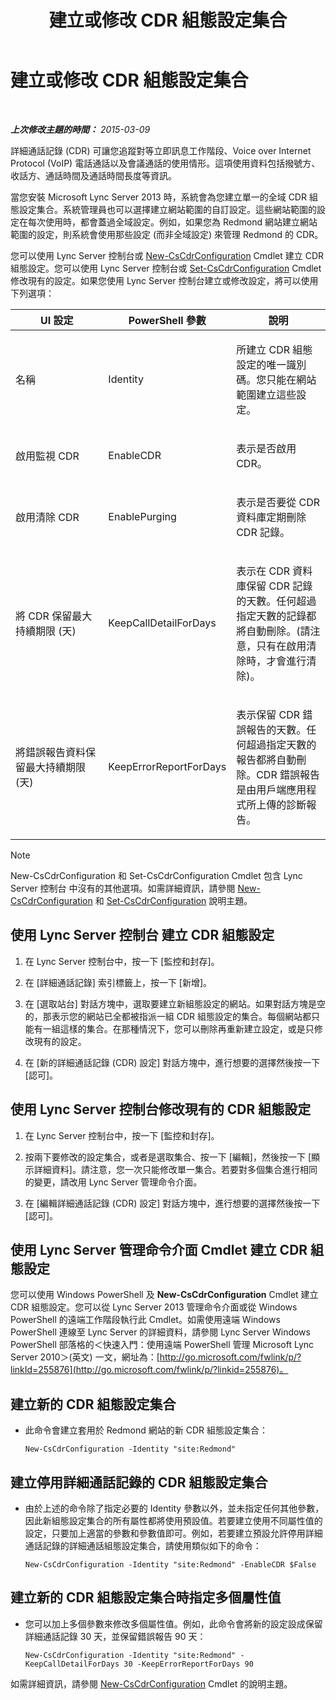 ﻿---
title: 建立或修改 CDR 組態設定集合
TOCTitle: 建立或修改 CDR 組態設定集合
ms:assetid: c830be5a-2a82-468d-9c46-d3fec0f79fd0
ms:mtpsurl: https://technet.microsoft.com/zh-tw/library/JJ721878(v=OCS.15)
ms:contentKeyID: 49890308
ms.date: 08/10/2015
mtps_version: v=OCS.15
ms.translationtype: HT
---

# 建立或修改 CDR 組態設定集合

 

_**上次修改主題的時間：** 2015-03-09_

詳細通話記錄 (CDR) 可讓您追蹤對等立即訊息工作階段、Voice over Internet Protocol (VoIP) 電話通話以及會議通話的使用情形。這項使用資料包括撥號方、收話方、通話時間及通話時間長度等資訊。

當您安裝 Microsoft Lync Server 2013 時，系統會為您建立單一的全域 CDR 組態設定集合。系統管理員也可以選擇建立網站範圍的自訂設定。這些網站範圍的設定在每次使用時，都會蓋過全域設定。例如，如果您為 Redmond 網站建立網站範圍的設定，則系統會使用那些設定 (而非全域設定) 來管理 Redmond 的 CDR。

您可以使用 Lync Server 控制台或 [New-CsCdrConfiguration](https://docs.microsoft.com/en-us/powershell/module/skype/New-CsCdrConfiguration) Cmdlet 建立 CDR 組態設定。您可以使用 Lync Server 控制台或 [Set-CsCdrConfiguration](https://docs.microsoft.com/en-us/powershell/module/skype/Set-CsCdrConfiguration) Cmdlet 修改現有的設定。如果您使用 Lync Server 控制台建立或修改設定，將可以使用下列選項：


<table>
<colgroup>
<col style="width: 33%" />
<col style="width: 33%" />
<col style="width: 33%" />
</colgroup>
<thead>
<tr class="header">
<th>UI 設定</th>
<th>PowerShell 參數</th>
<th>說明</th>
</tr>
</thead>
<tbody>
<tr class="odd">
<td><p>名稱</p></td>
<td><p>Identity</p></td>
<td><p>所建立 CDR 組態設定的唯一識別碼。您只能在網站範圍建立這些設定。</p></td>
</tr>
<tr class="even">
<td><p>啟用監視 CDR</p></td>
<td><p>EnableCDR</p></td>
<td><p>表示是否啟用 CDR。</p></td>
</tr>
<tr class="odd">
<td><p>啟用清除 CDR</p></td>
<td><p>EnablePurging</p></td>
<td><p>表示是否要從 CDR 資料庫定期刪除 CDR 記錄。</p></td>
</tr>
<tr class="even">
<td><p>將 CDR 保留最大持續期限 (天)</p></td>
<td><p>KeepCallDetailForDays</p></td>
<td><p>表示在 CDR 資料庫保留 CDR 記錄的天數。任何超過指定天數的記錄都將自動刪除。(請注意，只有在啟用清除時，才會進行清除)。</p></td>
</tr>
<tr class="odd">
<td><p>將錯誤報告資料保留最大持續期限 (天)</p></td>
<td><p>KeepErrorReportForDays</p></td>
<td><p>表示保留 CDR 錯誤報告的天數。任何超過指定天數的報告都將自動刪除。CDR 錯誤報告是由用戶端應用程式所上傳的診斷報告。</p></td>
</tr>
</tbody>
</table>


> [!NOTE]  
> New-CsCdrConfiguration 和 Set-CsCdrConfiguration Cmdlet 包含 Lync Server 控制台 中沒有的其他選項。如需詳細資訊，請參閱 <a href="https://docs.microsoft.com/en-us/powershell/module/skype/New-CsCdrConfiguration">New-CsCdrConfiguration</a> 和 <a href="https://docs.microsoft.com/en-us/powershell/module/skype/Set-CsCdrConfiguration">Set-CsCdrConfiguration</a> 說明主題。



## 使用 Lync Server 控制台 建立 CDR 組態設定

1.  在 Lync Server 控制台中，按一下 \[監控和封存\]。

2.  在 \[詳細通話記錄\] 索引標籤上，按一下 \[新增\]。

3.  在 \[選取站台\] 對話方塊中，選取要建立新組態設定的網站。如果對話方塊是空的，那表示您的網站已全都被指派一組 CDR 組態設定的集合。每個網站都只能有一組這樣的集合。在那種情況下，您可以刪除再重新建立設定，或是只修改現有的設定。

4.  在 \[新的詳細通話記錄 (CDR) 設定\] 對話方塊中，進行想要的選擇然後按一下 \[認可\]。

## 使用 Lync Server 控制台修改現有的 CDR 組態設定

1.  在 Lync Server 控制台中，按一下 \[監控和封存\]。

2.  按兩下要修改的設定集合，或者是選取集合、按一下 \[編輯\]，然後按一下 \[顯示詳細資料\]。請注意，您一次只能修改單一集合。若要對多個集合進行相同的變更，請改用 Lync Server 管理命令介面。

3.  在 \[編輯詳細通話記錄 (CDR) 設定\] 對話方塊中，進行想要的選擇然後按一下 \[認可\]。

## 使用 Lync Server 管理命令介面 Cmdlet 建立 CDR 組態設定

您可以使用 Windows PowerShell 及 **New-CsCdrConfiguration** Cmdlet 建立 CDR 組態設定。您可以從 Lync Server 2013 管理命令介面或從 Windows PowerShell 的遠端工作階段執行此 Cmdlet。如需使用遠端 Windows PowerShell 連線至 Lync Server 的詳細資料，請參閱 Lync Server Windows PowerShell 部落格的＜快速入門：使用遠端 PowerShell 管理 Microsoft Lync Server 2010＞(英文) 一文，網址為：[http://go.microsoft.com/fwlink/p/?linkId=255876](http://go.microsoft.com/fwlink/p/?linkid=255876)。

## 建立新的 CDR 組態設定集合

  - 此命令會建立套用於 Redmond 網站的新 CDR 組態設定集合：
    
        New-CsCdrConfiguration -Identity "site:Redmond"

## 建立停用詳細通話記錄的 CDR 組態設定集合

  - 由於上述的命令除了指定必要的 Identity 參數以外，並未指定任何其他參數，因此新組態設定集合的所有屬性都將使用預設值。若要建立使用不同屬性值的設定，只要加上適當的參數和參數值即可。例如，若要建立預設允許停用詳細通話記錄的詳細通話組態設定集合，請使用類似如下的命令：
    
        New-CsCdrConfiguration -Identity "site:Redmond" -EnableCDR $False

## 建立新的 CDR 組態設定集合時指定多個屬性值

  - 您可以加上多個參數來修改多個屬性值。例如，此命令會將新的設定設成保留詳細通話記錄 30 天，並保留錯誤報告 90 天：
    
        New-CsCdrConfiguration -Identity "site:Redmond" -KeepCallDetailForDays 30 -KeepErrorReportForDays 90

如需詳細資訊，請參閱 [New-CsCdrConfiguration](https://docs.microsoft.com/en-us/powershell/module/skype/New-CsCdrConfiguration) Cmdlet 的說明主題。

